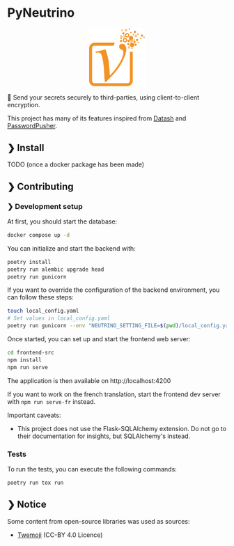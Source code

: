 # PyNeutrino

<p align="center">
    <img src="https://github.com/corentindeboisset/pyneutrino/raw/main/frontend-src/src/img/logo_large.svg" alt="Logo of the neutrino application" style="width: 8rem" />
</p>

📮 Send your secrets securely to third-parties, using client-to-client encryption.

This project has many of its features inspired from [Datash](https://github.com/datash/datash) and [PasswordPusher](https://github.com/pglombardo/PasswordPusher).

## ❯ Install

TODO (once a docker package has been made)

## ❯ Contributing

### ❯ Development setup

At first, you should start the database:

```bash
docker compose up -d
```

You can initialize and start the backend with:

```bash
poetry install
poetry run alembic upgrade head
poetry run gunicorn
```

If you want to override the configuration of the backend environment, you can follow these steps:

```bash
touch local_config.yaml
# Set values in local_config.yaml
poetry run gunicorn --env "NEUTRINO_SETTING_FILE=$(pwd)/local_config.yaml"
```

Once started, you can set up and start the frontend web server:

```bash
cd frontend-src
npm install
npm run serve
```

The application is then available on http://localhost:4200

If you want to work on the french translation, start the frontend dev server with `npm run serve-fr` instead.

Important caveats:
* This project does not use the Flask-SQLAlchemy extension. Do not go to their documentation for insights, but SQLAlchemy's instead.

### Tests

To run the tests, you can execute the following commands:

```bash
poetry run tox run
```

## ❯ Notice

Some content from open-source libraries was used as sources:

* [Twemoji](https://twemoji.twitter.com/) (CC-BY 4.0 Licence)
